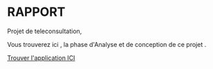 # RAPPORT
Projet de teleconsultation, 

Vous trouverez ici , la phase d'Analyse et de conception de ce projet .

[ Trouver l'application ICI](#)

